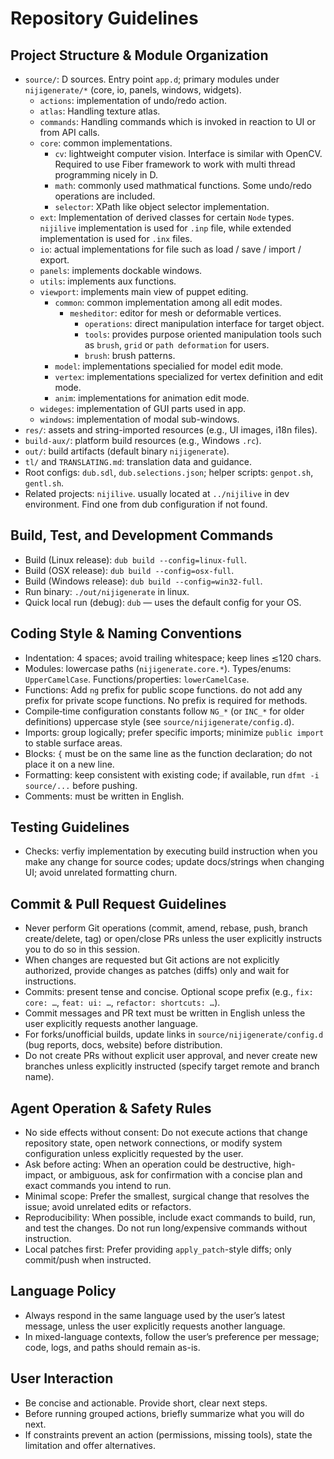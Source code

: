 # Repository Guidelines

## Project Structure & Module Organization
- `source/`: D sources. Entry point `app.d`; primary modules under `nijigenerate/*` (core, io, panels, windows, widgets).
  - `actions`: implementation of undo/redo action.
  - `atlas`: Handling texture atlas.
  - `commands`: Handling commands which is invoked in reaction to UI or from API calls.
  - `core`: common implementations.
    - `cv`: lightweight computer vision. Interface is similar with OpenCV. Required to use Fiber framework to work with multi thread programming nicely in D.
    - `math`: commonly used mathmatical functions. Some undo/redo operations are included.
    - `selector`: XPath like object selector implementation.
  - `ext`: Implementation of derived classes for certain `Node` types. `nijilive` implementation is used for `.inp` file, while extended implementation is used for `.inx` files.
  - `io`: actual implementations for file such as load / save / import / export.
  - `panels`: implements dockable windows.
  - `utils`: implements aux functions.
  - `viewport`: implements main view of puppet editing.
    - `common`: common implementation among all edit modes.
      - `mesheditor`: editor for mesh or deformable vertices.
        - `operations`: direct manipulation interface for target object.
        - `tools`: provides purpose oriented manipulation tools such as `brush`, `grid` or `path deformation` for users.
        - `brush`: brush patterns.
    - `model`: implementations specialied for model edit mode.
    - `vertex`: implementations specialized for vertex definition and edit mode.
    - `anim`: implementations for animation edit mode.
  - `wideges`: implementation of GUI parts used in app.
  - `windows`: implementation of modal sub-windows.
- `res/`: assets and string-imported resources (e.g., UI images, i18n files).
- `build-aux/`: platform build resources (e.g., Windows `.rc`).
- `out/`: build artifacts (default binary `nijigenerate`).
- `tl/` and `TRANSLATING.md`: translation data and guidance.
- Root configs: `dub.sdl`, `dub.selections.json`; helper scripts: `genpot.sh`, `gentl.sh`.
- Related projects: `nijilive`. usually located at `../nijilive` in dev environment. Find one from dub configuration if not found.

## Build, Test, and Development Commands
- Build (Linux release): `dub build --config=linux-full`.
- Build (OSX release): `dub build --config=osx-full`.
- Build (Windows release): `dub build --config=win32-full`.
- Run binary: `./out/nijigenerate` in linux.
- Quick local run (debug): `dub` — uses the default config for your OS.

## Coding Style & Naming Conventions
- Indentation: 4 spaces; avoid trailing whitespace; keep lines ≲120 chars.
- Modules: lowercase paths (`nijigenerate.core.*`). Types/enums: `UpperCamelCase`. Functions/properties: `lowerCamelCase`.
- Functions: Add `ng` prefix for public scope functions. do not add any prefix for private scope functions. No prefix is required for methods.
- Compile‑time configuration constants follow `NG_*` (or `INC_*` for older definitions) uppercase style (see `source/nijigenerate/config.d`).
- Imports: group logically; prefer specific imports; minimize `public import` to stable surface areas.
- Blocks: `{` must be on the same line as the function declaration; do not place it on a new line.
- Formatting: keep consistent with existing code; if available, run `dfmt -i source/...` before pushing.
- Comments: must be written in English.

## Testing Guidelines
- Checks: verfiy implementation by executing build instruction when you make any change for source codes; update docs/strings when changing UI; avoid unrelated formatting churn.

## Commit & Pull Request Guidelines
- Never perform Git operations (commit, amend, rebase, push, branch create/delete, tag) or open/close PRs unless the user explicitly instructs you to do so in this session.
- When changes are requested but Git actions are not explicitly authorized, provide changes as patches (diffs) only and wait for instructions.
- Commits: present tense and concise. Optional scope prefix (e.g., `fix: core: …`, `feat: ui: …`, `refactor: shortcuts: …`).
- Commit messages and PR text must be written in English unless the user explicitly requests another language.
- For forks/unofficial builds, update links in `source/nijigenerate/config.d` (bug reports, docs, website) before distribution.
- Do not create PRs without explicit user approval, and never create new branches unless explicitly instructed (specify target remote and branch name).

## Agent Operation & Safety Rules
- No side effects without consent: Do not execute actions that change repository state, open network connections, or modify system configuration unless explicitly requested by the user.
- Ask before acting: When an operation could be destructive, high-impact, or ambiguous, ask for confirmation with a concise plan and exact commands you intend to run.
- Minimal scope: Prefer the smallest, surgical change that resolves the issue; avoid unrelated edits or refactors.
- Reproducibility: When possible, include exact commands to build, run, and test the changes. Do not run long/expensive commands without instruction.
- Local patches first: Prefer providing `apply_patch`-style diffs; only commit/push when instructed.

## Language Policy
- Always respond in the same language used by the user’s latest message, unless the user explicitly requests another language.
- In mixed-language contexts, follow the user’s preference per message; code, logs, and paths should remain as-is.

## User Interaction
- Be concise and actionable. Provide short, clear next steps.
- Before running grouped actions, briefly summarize what you will do next.
- If constraints prevent an action (permissions, missing tools), state the limitation and offer alternatives.
